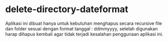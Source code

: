 # delete-directory-dateformat
Aplikasi ini dibuat hanya untuk kebutuhan menghapus secara recursive file dan folder sesuai dengan format tanggal : ddmmyyyy, setelah digunakan harap dihapus kembali agar tidak terjadi kesalahan penggunaan aplikasi ini.
